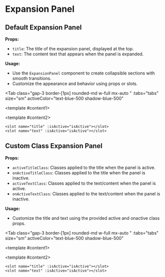 # Expansion Panel

<script setup lang="ts">
import { ref } from 'vue'
const tabs = [
  { label: 'UI', value: 1, content: '' },
  { label: 'Slots', value: 2, content: ''},
  { label: 'Props', value: 3, content: ''},
];
const title = ref("Expandable Title");
const text = ref("Lorem ipsum dolor sit amet, consectetur adipiscing elit. Proin ultricies, ex a interdum consequat, risus libero aliquet justo, at facilisis purus justo ac erat. Donec euismod nisi nec velit hendrerit, nec varius purus pharetra. Fusce sit amet quam vel nisi vestibulum tincidunt. Suspendisse potenti.")

</script>

## Default Expansion Panel

**Props:**

- `title`: The title of the expansion panel, displayed at the top.
- `text`: The content text that appears when the panel is expanded.

**Usage:**

- Use the `ExpansionPanel` component to create collapsible sections with smooth transitions.
- Customize the appearance and behavior using props or slots.

<Tab
   class="gap-3 border-[1px] rounded-md w-full mx-auto "
    :tabs="tabs"
    size="sm"
    activeColor="text-blue-500 shadow-blue-500"
  >
<template #content1>
<ExpansionPanel :title="title" :text="text"
/>
</template>

<template #content2>

```vue
<slot name="title" :isActive="isActive"></slot>
<slot name="text" :isActive="isActive"></slot>
```

</template>
<template #content3>

```vue
<ExpansionPanel :title="title" :text="text"
```

</template>
</Tab>

## Custom Class Expansion Panel

**Props:**

- `activeTitleClass`: Classes applied to the title when the panel is active.
- `onActiveTitleClass`: Classes applied to the title when the panel is inactive.
- `activeTextClass`: Classes applied to the text/content when the panel is active.
- `onActiveTextClass`: Classes applied to the text/content when the panel is inactive.

**Usage:**

- Customize the title and text using the provided active and onactive class props.

<Tab
   class="gap-3 border-[1px] rounded-md w-full mx-auto "
    :tabs="tabs"
    size="sm"
    activeColor="text-blue-500 shadow-blue-500"
  >
<template #content1>
<div class="ml-16">
<ExpansionPanel :title="title" :text="text" activeTitleClass="bg-indigo-700 text-white hover:bg-indigo-600 rounded-lg w-[500px]" onActiveTitleClass="bg-blue-900 hover:bg-indigo-700 text-white w-[500px] rounded-t-lg" activeTextClass="bg-indigo-200 w-[500px] rounded-b-lg" onActiveTextClass="bg-indigo-200 w-[500px] rounded-b-lg" />
</div>
</template>

<template #content2>

```vue
<slot name="title" :isActive="isActive"></slot>
<slot name="text" :isActive="isActive"></slot>
```

</template>
<template #content3>

```vue
<ExpansionPanel :title="title" 
:text="text" 
activeTitleClass="bg-blue-900 text-white hover:bg-blue-800 w-[500px] rounded-lg" 
onActiveTitleClass="bg-blue-900 hover:bg-blue-800 text-white w-[500px] rounded-t-lg" 
activeTextClass="bg-blue-100 w-[500px] rounded-b-lg" 
onActiveTextClass="bg-blue-100 w-[500px] rounded-b-lg" /
```

</template>
</Tab>

